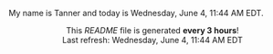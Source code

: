 My name is Tanner and today is Wednesday, June 4, 11:44 AM EDT.

<p align="center">This <i>README</i> file is generated <b>every 3 hours</b>!</br>Last refresh: Wednesday, June 4, 11:44 AM EDT<br /></p>
